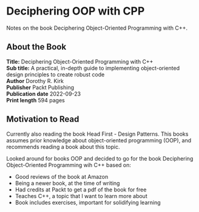 # Deciphering OOP with CPP

Notes on the book Deciphering Object-Oriented Programming with C++.

## About the Book

**Title:** Deciphering Object-Oriented Programming with C++  
**Sub title:** A practical, in-depth guide to implementing object-oriented design principles to create robust code  
**Author** Dorothy R. Kirk  
**Publisher** Packt Publishing  
**Publication date** 2022-09-23  
**Print length** 594 pages

## Motivation to Read

Currently also reading the book Head First - Design Patterns. This books assumes prior knowledge about object-oriented programming (OOP), and recommends reading a book about this topic.

Looked around for books OOP and decided to go for the book Deciphering Object-Oriented Programming wih C++ based on:

- Good reviews of the book at Amazon
- Being a newer book, at the time of writing
- Had credits at Packt to get a pdf of the book for free
- Teaches C++, a topic that I want to learn more about
- Book includes exercises, important for solidifying learning
